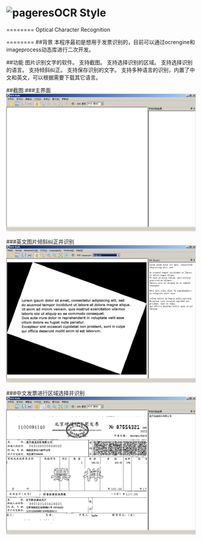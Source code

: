 # <img src="ocrstyle.ico" alt="pageres">OCR Style

========
Optical Character Recognition

========
##背景
本程序最初是想用于发票识别的，目前可以通过ocrengine和imageprocess动态库进行二次开发。

##功能
图片识别文字的软件。
支持截图。
支持选择识别的区域。
支持选择识别的语言。
支持倾斜纠正。
支持保存识别的文字。
支持多种语言的识别，内置了中文和英文，可以根据需要下载其它语言。

##截图
###主界面
![](./snapshots/ocrstyle_main.png)

###英文图片倾斜纠正并识别
![](./snapshots/ocrstyle-english-deskew-recognition.png)

###中文发票进行区域选择并识别
![](./snapshots/ocrstyle-chinese-select-region-recognition.png)


